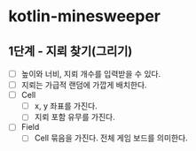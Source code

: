 # kotlin-minesweeper

## 1단계 - 지뢰 찾기(그리기)
- [ ] 높이와 너비, 지뢰 개수를 입력받을 수 있다.
- [ ] 지뢰는 가급적 랜덤에 가깝게 배치한다.
- [ ] Cell
  - [ ] x, y 좌표를 가진다.
  - [ ] 지뢰 포함 유무를 가진다.
- [ ] Field
  - [ ] Cell 묶음을 가진다. 전체 게임 보드를 의미한다.
